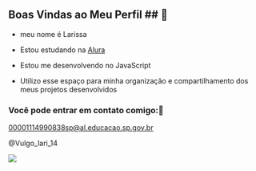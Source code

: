 ## Boas Vindas ao Meu Perfil ## 🖤

- meu nome é Larissa

* Estou estudando na [Alura](https://alura.com.br)

- Estou me desenvolvendo no JavaScript

- Utilizo esse espaço para minha organização e compartilhamento dos meus projetos desenvolvidos
  
### Você pode entrar em contato comigo:📧
00001114990838sp@al.educacao.sp.gov.br

@Vulgo_lari_14

![](https://media1.tenor.com/m/CzaHhPyIR8gAAAAC/rosy00.gif)

